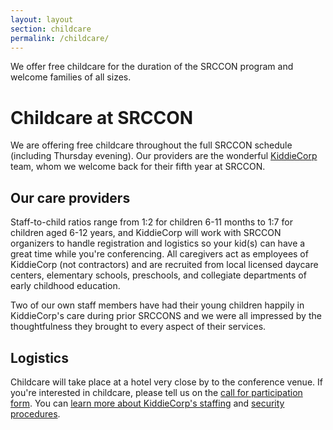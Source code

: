 ```yaml
---
layout: layout
section: childcare
permalink: /childcare/
---
```


<p class="big-lead">We offer free childcare for the duration of the SRCCON program and welcome families of all sizes.</p>

# Childcare at SRCCON

We are offering free childcare throughout the full SRCCON schedule (including Thursday evening). Our providers are the wonderful [KiddieCorp](https://www.kiddiecorp.com/)  team, whom we welcome back for their fifth year at SRCCON.

## Our care providers

Staff-to-child ratios range from 1:2 for children 6-11 months to 1:7 for children aged 6-12 years, and KiddieCorp will work with SRCCON organizers to handle registration and logistics so your kid(s) can have a great time while you're conferencing. All caregivers act as employees of KiddieCorp (not contractors) and are recruited from local licensed daycare centers, elementary schools, preschools, and collegiate departments of early childhood education.

Two of our own staff members have had their young children happily in KiddieCorp's care during prior SRCCONS and we were all impressed by the thoughtfulness they brought to every aspect of their services.

## Logistics

Childcare will take place at a hotel very close by to the conference venue. If you're interested in childcare, please tell us on the [call for participation form](/participation/form/). You can [learn more about KiddieCorp's staffing](https://www.kiddiecorp.com/staffselect.html) and [security procedures](https://www.kiddiecorp.com/security.html).
